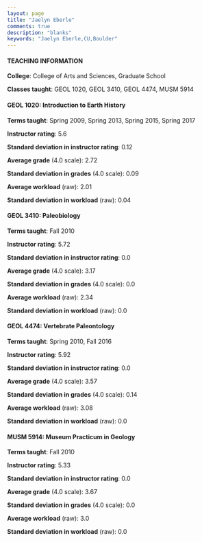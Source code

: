 ```yaml
---
layout: page
title: "Jaelyn Eberle" 
comments: true
description: "blanks"
keywords: "Jaelyn Eberle,CU,Boulder"
---
```

<head>
<script src="https://ajax.googleapis.com/ajax/libs/jquery/2.1.3/jquery.min.js"></script>
<script src="https://dl.dropboxusercontent.com/s/pc42nxpaw1ea4o9/highcharts.js?dl=0"></script>
<!-- <script src="../assets/js/highcharts.js"></script> -->
<style type="text/css">@font-face {
	font-family: "Bebas Neue";
	src: url(https://www.filehosting.org/file/details/544349/BebasNeue Regular.otf) format("opentype");
	}
	h1.Bebas { 
		font-family: "Bebas Neue", Verdana, Tahoma;
	}
</style>
</head>
	   
#### TEACHING INFORMATION

**College**: College of Arts and Sciences, Graduate School

**Classes taught**: GEOL 1020, GEOL 3410, GEOL 4474, MUSM 5914

#### GEOL 1020: Introduction to Earth History

**Terms taught**: Spring 2009, Spring 2013, Spring 2015, Spring 2017

**Instructor rating**: 5.6

**Standard deviation in instructor rating**: 0.12

**Average grade** (4.0 scale): 2.72

**Standard deviation in grades** (4.0 scale): 0.09

**Average workload** (raw): 2.01

**Standard deviation in workload** (raw): 0.04

#### GEOL 3410: Paleobiology

**Terms taught**: Fall 2010

**Instructor rating**: 5.72

**Standard deviation in instructor rating**: 0.0

**Average grade** (4.0 scale): 3.17

**Standard deviation in grades** (4.0 scale): 0.0

**Average workload** (raw): 2.34

**Standard deviation in workload** (raw): 0.0

#### GEOL 4474: Vertebrate Paleontology

**Terms taught**: Spring 2010, Fall 2016

**Instructor rating**: 5.92

**Standard deviation in instructor rating**: 0.0

**Average grade** (4.0 scale): 3.57

**Standard deviation in grades** (4.0 scale): 0.14

**Average workload** (raw): 3.08

**Standard deviation in workload** (raw): 0.0

#### MUSM 5914: Museum Practicum in Geology

**Terms taught**: Fall 2010

**Instructor rating**: 5.33

**Standard deviation in instructor rating**: 0.0

**Average grade** (4.0 scale): 3.67

**Standard deviation in grades** (4.0 scale): 0.0

**Average workload** (raw): 3.0

**Standard deviation in workload** (raw): 0.0

